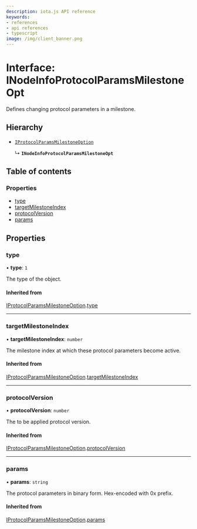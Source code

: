 ```yaml
---
description: iota.js API reference
keywords:
- references
- api references
- typescript
image: /img/client_banner.png
---
```

# Interface: INodeInfoProtocolParamsMilestoneOpt

Defines changing protocol parameters in a milestone.

## Hierarchy

- [`IProtocolParamsMilestoneOption`](IProtocolParamsMilestoneOption.md)

  ↳ **`INodeInfoProtocolParamsMilestoneOpt`**

## Table of contents

### Properties

- [type](INodeInfoProtocolParamsMilestoneOpt.md#type)
- [targetMilestoneIndex](INodeInfoProtocolParamsMilestoneOpt.md#targetmilestoneindex)
- [protocolVersion](INodeInfoProtocolParamsMilestoneOpt.md#protocolversion)
- [params](INodeInfoProtocolParamsMilestoneOpt.md#params)

## Properties

### type

• **type**: ``1``

The type of the object.

#### Inherited from

[IProtocolParamsMilestoneOption](IProtocolParamsMilestoneOption.md).[type](IProtocolParamsMilestoneOption.md#type)

___

### targetMilestoneIndex

• **targetMilestoneIndex**: `number`

The milestone index at which these protocol parameters become active.

#### Inherited from

[IProtocolParamsMilestoneOption](IProtocolParamsMilestoneOption.md).[targetMilestoneIndex](IProtocolParamsMilestoneOption.md#targetmilestoneindex)

___

### protocolVersion

• **protocolVersion**: `number`

The to be applied protocol version.

#### Inherited from

[IProtocolParamsMilestoneOption](IProtocolParamsMilestoneOption.md).[protocolVersion](IProtocolParamsMilestoneOption.md#protocolversion)

___

### params

• **params**: `string`

The protocol parameters in binary form. Hex-encoded with 0x prefix.

#### Inherited from

[IProtocolParamsMilestoneOption](IProtocolParamsMilestoneOption.md).[params](IProtocolParamsMilestoneOption.md#params)
